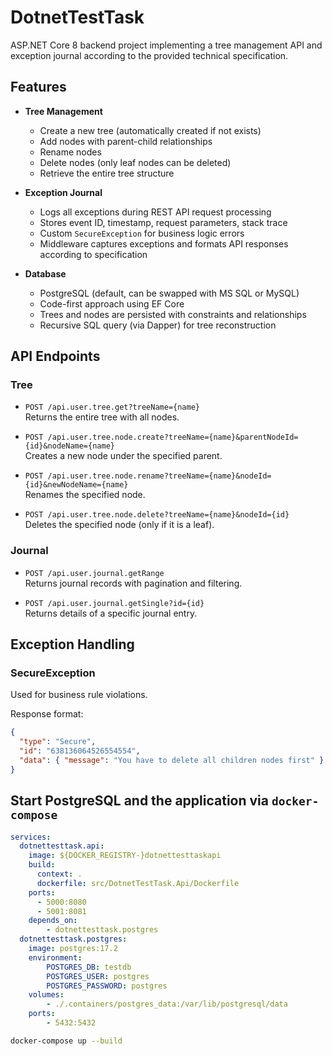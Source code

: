 # DotnetTestTask

ASP.NET Core 8 backend project implementing a tree management API and exception journal according to the provided technical specification.

## Features

- **Tree Management**
  - Create a new tree (automatically created if not exists)
  - Add nodes with parent-child relationships
  - Rename nodes
  - Delete nodes (only leaf nodes can be deleted)
  - Retrieve the entire tree structure

- **Exception Journal**
  - Logs all exceptions during REST API request processing
  - Stores event ID, timestamp, request parameters, stack trace
  - Custom `SecureException` for business logic errors
  - Middleware captures exceptions and formats API responses according to specification

- **Database**
  - PostgreSQL (default, can be swapped with MS SQL or MySQL)
  - Code-first approach using EF Core
  - Trees and nodes are persisted with constraints and relationships
  - Recursive SQL query (via Dapper) for tree reconstruction

## API Endpoints

### Tree

- `POST /api.user.tree.get?treeName={name}`  
  Returns the entire tree with all nodes.

- `POST /api.user.tree.node.create?treeName={name}&parentNodeId={id}&nodeName={name}`  
  Creates a new node under the specified parent.

- `POST /api.user.tree.node.rename?treeName={name}&nodeId={id}&newNodeName={name}`  
  Renames the specified node.

- `POST /api.user.tree.node.delete?treeName={name}&nodeId={id}`  
  Deletes the specified node (only if it is a leaf).

### Journal

- `POST /api.user.journal.getRange`  
  Returns journal records with pagination and filtering.

- `POST /api.user.journal.getSingle?id={id}`  
  Returns details of a specific journal entry.

## Exception Handling

### SecureException

Used for business rule violations.  

Response format:
```json
{
  "type": "Secure",
  "id": "638136064526554554",
  "data": { "message": "You have to delete all children nodes first" }
}
```

## Start PostgreSQL and the application via `docker-compose`

```yaml
services:
  dotnettesttask.api:
    image: ${DOCKER_REGISTRY-}dotnettesttaskapi
    build:
      context: .
      dockerfile: src/DotnetTestTask.Api/Dockerfile
    ports:
      - 5000:8080
      - 5001:8081
    depends_on:
        - dotnettesttask.postgres
  dotnettesttask.postgres:
    image: postgres:17.2
    environment: 
        POSTGRES_DB: testdb
        POSTGRES_USER: postgres
        POSTGRES_PASSWORD: postgres
    volumes:
        - ./.containers/postgres_data:/var/lib/postgresql/data
    ports:
        - 5432:5432
```

```bash
docker-compose up --build
```

